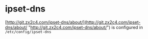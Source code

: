 # ipset-dns

[http://git.zx2c4.com/ipset-dns/about/](http://git.zx2c4.com/ipset-dns/about/ "http://git.zx2c4.com/ipset-dns/about/") is configured in `/etc/config/ipset-dns`
